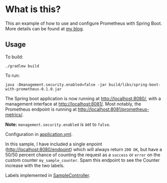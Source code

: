 # What is this?

This an example of how to use and configure Prometheus with Spring Boot. More details can be found at [my blog](https://njalnordmark.wordpress.com/2017/05/08/using-prometheus-with-spring-boot/).

## Usage
To build:

`./gradlew build`

To run:

`java -Dmanagement.security.enabled=false -jar build/libs/spring-boot-with-prometheus-0.1.0.jar`

The Spring boot application is now running at <http://localhost:8080/>, with a management interface at <http://localhost:8081/>. Most notably, the Prometheus endpoint is running at <http://localhost:8081/prometheus-metrics/>.

**Note:** `management.security.enabled` is set to `false`.

Configuration in [application.yml](application.yml).

In this sample, I have included a single enpoint (<http://localhost:8080/endpoint>) which will always return `200 OK`, but have a 50/50 percent chance of counting the request as a `success` or `error` on the custom counter `my_sample_counter`. Spam this endpoint to see the Counter increase with the two labels.

Labels implemented in [SampleController](src/main/java/metricsDemo/SampleController.java).
